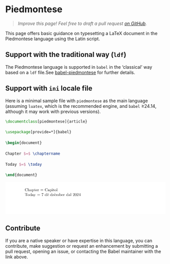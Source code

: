 # Piedmontese

<blockquote>
  <p><em>Improve this page! Feel free to draft a pull request <a href="https://github.com/latex3/babel/tree/docs/docs">on GitHub</a>.</em></p>
</blockquote>

This page offers basic guidance on typesetting a LaTeX document in the
Piedmontese language using the Latin script.

## Support with the traditional way (`ldf`)

The Piedmontese language is supported in `babel` in the ‘classical’ way
based on a `ldf` file.See [babel-piedmontese](https://ctan.org/pkg/babel-piedmontese) for further details.

## Support with `ini` locale file

Here is a minimal sample file with `piedmontese` as the main language
(assuming `luatex`, which is the recommended engine, and `babel` ≥24.14,
although it may work with previous versions).

```tex
\documentclass[piedmontese]{article}

\usepackage[provide=*]{babel}

\begin{document}

Chapter $=$ \chaptername

Today $=$ \today

\end{document}
```

![](../media/locale-piedmontese.png)

## Contribute

If you are a native speaker or have expertise in this language, you can
contribute, make suggestion or request an enhancement by submitting a
pull request, opening an issue, or contacting the Babel maintainer with
the link above.